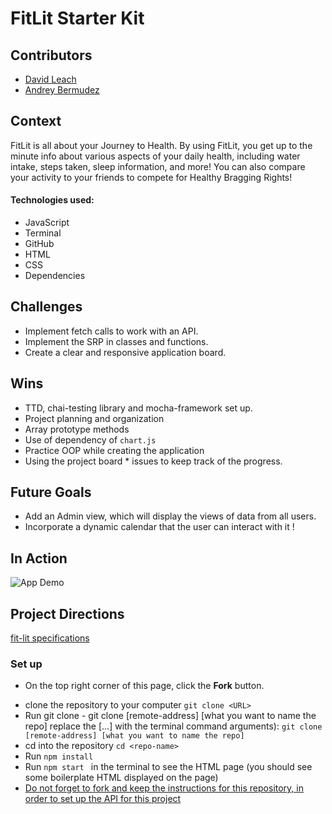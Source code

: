 # FitLit Starter Kit

## Contributors
  - [David Leach](https://github.com/davidleach724)
  - [Andrey Bermudez](https://github.com/Andrey-1992)

## Context
FitLit is all about your Journey to Health. By using FitLit, you get up to the minute info about various aspects of your daily health, including water intake, steps taken, sleep information, and more! You can also compare your activity to your friends to compete for Healthy Bragging Rights!


#### Technologies used:
  * JavaScript
  * Terminal
  * GitHub
  * HTML
  * CSS
  * Dependencies

## Challenges
  * Implement fetch calls to work with an API.
  * Implement the SRP in classes and functions.
  * Create a clear and responsive application board.

## Wins
  * TTD, chai-testing library and mocha-framework set up.
  * Project planning and organization
  * Array prototype methods
  * Use of dependency of `chart.js`
  * Practice OOP while creating the application
  * Using the project board * issues to keep track of the progress.

## Future Goals
  * Add an Admin view, which will display the views of data from all users.
  * Incorporate a dynamic calendar that the user can interact with it !

## In Action
![App Demo](https://media.giphy.com/media/fM8fBNPfilZv9nzSDG/giphy.gif)

## Project Directions
[fit-lit specifications](https://frontend.turing.io/projects/fitlit.html)

### Set up
* On the top right corner of this page, click the **Fork** button.
- clone the repository to your computer `git clone <URL>`
- Run git clone - git clone [remote-address] [what you want to name the repo]
  replace the [...] with the terminal command arguments): `git clone [remote-address] [what you want to name the repo]`
- cd into the repository `cd <repo-name>`
- Run `npm install`
- Run `npm start `  in the terminal to see the HTML page (you should see some boilerplate HTML displayed on the page)
- [Do not forget to fork and keep the instructions for this repository, in order to set up the API for this project](https://github.com/turingschool-examples/fitlit-api)
